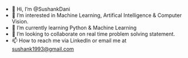 - 👋 Hi, I’m @SushankDani
- 👀 I’m interested in Machine Learning, Artifical Intelligence & Computer Vision.
- 🌱 I’m currently learning Python & Machine Learning
- 💞️ I’m looking to collaborate on real time problem solving statement.
- 📫 How to reach me via LinkedIn or email me at sushank1993@gmail.com

<!---
SushankDani/SushankDani is a ✨ special ✨ repository because its `README.md` (this file) appears on your GitHub profile.
You can click the Preview link to take a look at your changes.
--->
